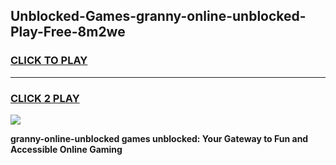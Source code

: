 
## Unblocked-Games-granny-online-unblocked-Play-Free-8m2we
<h3>
<a href="https://premium76.site?title=granny-online-unblocked&ref=23A">CLICK TO PLAY</a></h3>
<hr>

<h3>
<a href="https://premium76.site?title=granny-online-unblocked&ref=23A">CLICK 2 PLAY</a>
  
</h3>

<a href="https://premium76.site?title=granny-online-unblocked&ref=23A"><img src="https://clearcache.store/games.png"></a>


**granny-online-unblocked games unblocked: Your Gateway to Fun and Accessible Online Gaming**
